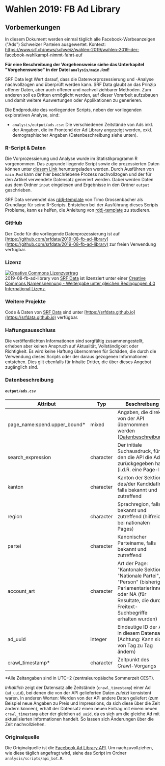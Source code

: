 # Wahlen 2019: FB Ad Library


## Vorbemerkungen

In diesem Dokument werden einmal täglich alle Facebook-Werbeanzeigen ("Ads") Schweizer Parteien ausgewertet. Kontext: https://www.srf.ch/news/schweiz/wahlen-2019/wahlen-2019-der-facebook-wahlkampf-nimmt-fahrt-auf

**Für eine Beschreibung der Vorgehensweise siehe das Unterkapitel "Vorgehensweise" in der Datei `analysis/main.Rmd`!**

SRF Data legt Wert darauf, dass die Datenvorprozessierung und -Analyse nachvollzogen und überprüft werden kann. SRF Data glaubt an das Prinzip offener Daten, aber auch offener und nachvollziehbarer Methoden. Zum anderen soll es Dritten ermöglicht werden, auf dieser Vorarbeit aufzubauen und damit weitere Auswertungen oder Applikationen zu generieren.  

Die Endprodukte des vorliegenden Scripts, neben der vorliegenden explorativen Analyse, sind:

* `analysis/output/ads.csv`: Die verschiedenen Zeitstände von Ads inkl. der Angaben, die im Frontend der Ad Library angezeigt werden, exkl. demographischer Angaben (Datenbeschreibung siehe unten).

### R-Script & Daten

Die Vorprozessierung und Analyse wurde im Statistikprogramm R vorgenommen. Das zugrunde liegende Script sowie die prozessierten Daten können unter [diesem Link](https://srfdata.github.io/2019-08-fb-ad-library/rscript.zip) heruntergeladen werden. Durch Ausführen von `main.Rmd` kann der hier beschriebene Prozess nachvollzogen und der für den Artikel verwendete Datensatz generiert werden. Dabei werden Daten aus dem Ordner `input` eingelesen und Ergebnisse in den Ordner `output` geschrieben. 

SRF Data verwendet das [rddj-template](https://github.com/grssnbchr/rddj-template) von Timo Grossenbacher als Grundlage für seine R-Scripts.  Entstehen bei der Ausführung dieses Scripts Probleme, kann es helfen, die Anleitung von [rddj-template](https://github.com/grssnbchr/rddj-template) zu studieren. 

### GitHub

Der Code für die vorliegende Datenprozessierung ist auf [https://github.com/srfdata/2019-08-fb-ad-library](https://github.com/srfdata/2019-08-fb-ad-library) zur freien Verwendung verfügbar. 


### Lizenz

<a rel="license" href="http://creativecommons.org/licenses/by-sa/4.0/"><img alt="Creative Commons Lizenzvertrag" style="border-width:0" src="https://i.creativecommons.org/l/by-sa/4.0/88x31.png" /></a><br /><span xmlns:dct="http://purl.org/dc/terms/" href="http://purl.org/dc/dcmitype/Dataset" property="dct:title" rel="dct:type">2019-08-fb-ad-library</span> von <a xmlns:cc="http://creativecommons.org/ns#" href="https://github.com/srfdata/2019-08-fb-ad-library" property="cc:attributionName" rel="cc:attributionURL">SRF Data</a> ist lizenziert unter einer <a rel="license" href="http://creativecommons.org/licenses/by-sa/4.0/">Creative Commons Namensnennung - Weitergabe unter gleichen Bedingungen 4.0 International Lizenz</a>.

### Weitere Projekte

Code & Daten von [SRF Data](https://srf.ch/data) sind unter [https://srfdata.github.io](https://srfdata.github.io) verfügbar.

### Haftungsausschluss

Die veröffentlichten Informationen sind sorgfältig zusammengestellt, erheben aber keinen Anspruch auf Aktualität, Vollständigkeit oder Richtigkeit. Es wird keine Haftung übernommen für Schäden, die  durch die Verwendung dieses Scripts oder der daraus gezogenen Informationen entstehen. Dies gilt ebenfalls für Inhalte Dritter, die über dieses Angebot zugänglich sind.

### Datenbeschreibung

#### `output/ads.csv`

| Attribut | Typ | Beschreibung |
|-------|------|-----------------------------------------------------------------------------|
| page_name:spend.upper_bound* | mixed | Angaben, die direkt von der API übernommen werden ([Datenbeschreibung](https://www.facebook.com/ads/library/api/?source=archive-landing-page)) |
| search_expression | character  | Der initiale Suchausdruck, für den die API die Ad zurückgegeben hat (i.d.R. eine Page-ID) |
| kanton | character |  Kanton der Sektion / des/der KandidatIn, falls bekannt und zutreffend |
| region | character |  Sprachregion, falls bekannt und zutreffend (hilfreich bei nationalen Pages) |
| partei | character |  Kanonischer Parteiname, falls bekannt und zutreffend |
| account_art | character |  Art der Page: "Kantonale Sektion", "Nationale Partei", "Person" (bisherige ParlamentarierInnen) oder NA (für Resultate, die durch Freitext-Suchbegriffe erhalten wurden) |
| ad_uuid | integer |  Eindeutige ID der Ad in diesem Datensatz (Achtung: Kann sich von Tag zu Tag ändern) |
| crawl_timestamp* | character |  Zeitpunkt des Crawl-Vorgangs |

*Alle Zeitangaben sind in UTC+2 (zentraleuropäische Sommerzeit CEST).

*Inhaltlich* zeigt der Datensatz alle Zeitstände (`crawl_timestamp`) einer Ad (`ad_uuid`), bei denen die von der API gelieferten Daten *zuletzt* konsistent waren. In anderen Worten: Werden von der API andere Daten geliefert (zum Beispiel neue Angaben zu Preis und Impressions, da sich diese über die Zeit ändern können), erhält der Datensatz einen neuen Eintrag mit einem neuen `crawl_timestamp` aber der gleichen `ad_uuid`, da es sich um die gleiche Ad mit aktualisierten Informationen handelt. So lassen sich Änderungen über die Zeit nachvollziehen.


### Originalquelle

Die Originalquelle ist die [Facebook Ad Library API](https://www.facebook.com/ads/library/api/?source=archive-landing-page). Um nachzuvollziehen, wie diese täglich angefragt wird, siehe das Script im Ordner `analysis/scripts/api_bot.R`.

